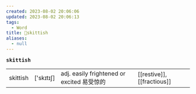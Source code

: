 ```yaml
---
created: 2023-08-02 20:06:06
updated: 2023-08-02 20:06:13
tags:
  - Word
title: 📖skittish
aliases:
  - null
---
```


<pre><strong>skittish</strong></pre>
|   |   |   |   |
|---|---|---|---|
|skittish|['skɪtɪʃ]|adj. easily frightened or excited 易受惊的|[[restive]], [[fractious]]|